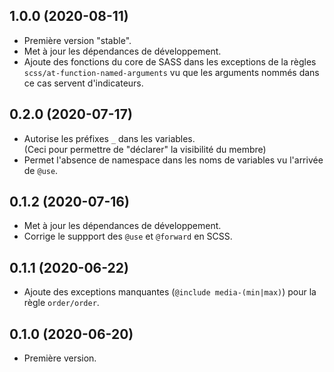 ## 1.0.0 (2020-08-11)
- Première version "stable".
- Met à jour les dépendances de développement.
- Ajoute des fonctions du core de SASS dans les exceptions de la règles 
  `scss/at-function-named-arguments` vu que les arguments nommés dans ce
  cas servent d'indicateurs.

## 0.2.0 (2020-07-17)
- Autorise les préfixes `_` dans les variables.  
  (Ceci pour permettre de "déclarer" la visibilité du membre)
- Permet l'absence de namespace dans les noms de variables vu l'arrivée de `@use`. 

## 0.1.2 (2020-07-16)
- Met à jour les dépendances de développement.
- Corrige le suppport des `@use` et `@forward` en SCSS.

## 0.1.1 (2020-06-22)
- Ajoute des exceptions manquantes (`@include media-(min|max)`) pour la règle `order/order`.

## 0.1.0 (2020-06-20)
- Première version.
